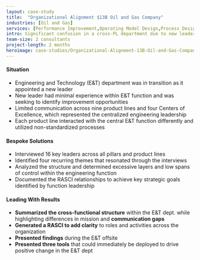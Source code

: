```yaml
---
layout: case-study
title:  "Organizational Alignment $13B Oil and Gas Company"
industries: [Oil and Gas]
services: [Performance Improvement,Operating Model Design,Process Design]
intro: Significant confusion in a cross-PL department due to new leadership and a poorly communicated mission caused significant underperformance. SLKone worked with key leaders to identify, clarify, and document key initiatives and goals. 
team-size: 2 consultants
project-length: 2 months
heroimage: case-studies/Organizational-Alignment-13B-Oil-and-Gas-Company.jpg
---
```


#### Situation
- Engineering and Technology (E&T) department was in transition as it appointed a new leader
- New leader had minimal experience within E&T function and was seeking to identify improvement opportunities
- Limited communication across nine product lines and four Centers of Excellence, which represented the centralized engineering leadership
- Each product line interacted with the central E&T function differently and utilized non-standardized processes

#### Bespoke Solutions
- Interviewed 16 key leaders across all pillars and product lines
- Identified four recurring themes that resonated through the interviews
- Analyzed the structure and determined excessive layers and low spans of control within the engineering function
- Documented the RASCI relationships to achieve key strategic goals identified by function leadership

#### Leading With Results
- **Summarized the cross-functional structure** within the E&T dept. while highlighting differences in mission and **communication gaps**
- **Generated a RASCI to add clarity** to roles and activities across the organization
- **Presented findings** during the E&T offsite
- **Presented three tools** that could immediately be deployed to drive positive change in the E&T dept
